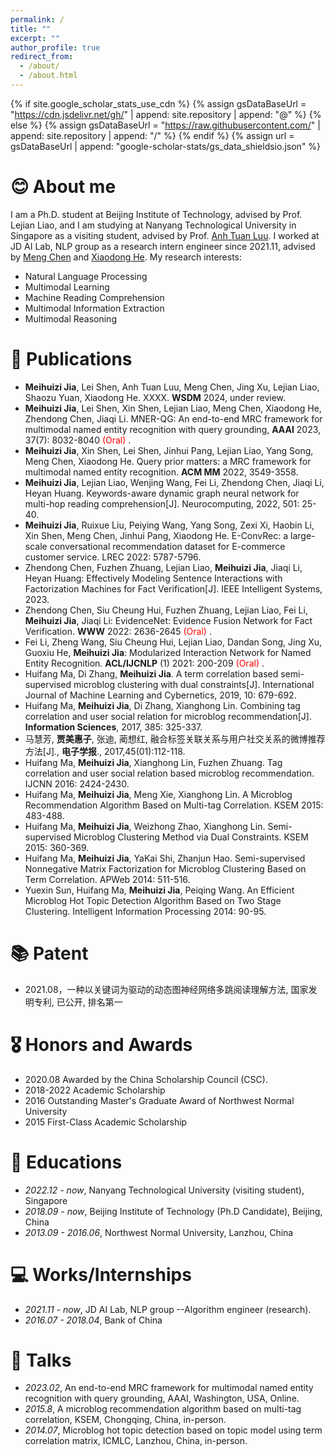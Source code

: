 ```yaml
---
permalink: /
title: ""
excerpt: ""
author_profile: true
redirect_from: 
  - /about/
  - /about.html
---
```


{% if site.google_scholar_stats_use_cdn %}
{% assign gsDataBaseUrl = "https://cdn.jsdelivr.net/gh/" | append: site.repository | append: "@" %}
{% else %}
{% assign gsDataBaseUrl = "https://raw.githubusercontent.com/" | append: site.repository | append: "/" %}
{% endif %}
{% assign url = gsDataBaseUrl | append: "google-scholar-stats/gs_data_shieldsio.json" %}

<span class='anchor' id='about-me'></span>

# 😊 About me
I am a Ph.D. student at Beijing Institute of Technology, advised by Prof. Lejian Liao, and I am studying at Nanyang Technological University in Singapore as a visiting student, advised by Prof. <a href='https://scholar.google.com.sg/citations?user=d6ixOGYAAAAJ&hl=en'>Anh Tuan Luu</a>. I worked at JD AI Lab, NLP group as a research intern engineer since 2021.11, advised by <a href='http://chenmengdx.github.io/research/'>Meng Chen</a> and <a href='https://scholar.google.com/citations?hl=zh-CN&user=W5WbqgoAAAAJ'>Xiaodong He</a>. My research interests:
- Natural Language Processing
- Multimodal Learning
- Machine Reading Comprehension
- Multimodal Information Extraction
- Multimodal Reasoning

# 📝 Publications 
- **Meihuizi Jia**, Lei Shen, Anh Tuan Luu, Meng Chen, Jing Xu, Lejian Liao, Shaozu Yuan, Xiaodong He. XXXX. **WSDM** 2024, under review.
- **Meihuizi Jia**, Lei Shen, Xin Shen, Lejian Liao, Meng Chen, Xiaodong He, Zhendong Chen, Jiaqi Li. MNER-QG: An end-to-end MRC framework for multimodal named entity recognition with query grounding, **AAAI** 2023, 37(7): 8032-8040 <font color="red"> (Oral) </font>.
- **Meihuizi Jia**, Xin Shen, Lei Shen, Jinhui Pang, Lejian Liao, Yang Song, Meng Chen, Xiaodong He. Query prior matters: a MRC framework for multimodal named entity recognition. **ACM MM** 2022, 3549-3558.
- **Meihuizi Jia**, Lejian Liao, Wenjing Wang, Fei Li, Zhendong Chen, Jiaqi Li, Heyan Huang. Keywords-aware dynamic graph neural network for multi-hop reading comprehension[J]. Neurocomputing, 2022, 501: 25-40.
- **Meihuizi Jia**, Ruixue Liu, Peiying Wang, Yang Song, Zexi Xi, Haobin Li, Xin Shen, Meng Chen, Jinhui Pang, Xiaodong He. E-ConvRec: a large-scale conversational recommendation dataset for E-commerce customer service. LREC 2022: 5787-5796.
- Zhendong Chen, Fuzhen Zhuang, Lejian Liao, **Meihuizi Jia**, Jiaqi Li, Heyan Huang: Effectively Modeling Sentence Interactions with Factorization Machines for Fact Verification[J]. IEEE Intelligent Systems, 2023.
- Zhendong Chen, Siu Cheung Hui, Fuzhen Zhuang, Lejian Liao, Fei Li, **Meihuizi Jia**, Jiaqi Li: EvidenceNet: Evidence Fusion Network for Fact Verification. **WWW** 2022: 2636-2645 <font color="red"> (Oral) </font>.
- Fei Li, Zheng Wang, Siu Cheung Hui, Lejian Liao, Dandan Song, Jing Xu, Guoxiu He, **Meihuizi Jia**: Modularized Interaction Network for Named Entity Recognition. **ACL/IJCNLP** (1) 2021: 200-209 <font color="red"> (Oral) </font>.
- Huifang Ma, Di Zhang, **Meihuizi Jia**. A term correlation based semi-supervised microblog clustering with dual constraints[J]. International Journal of Machine Learning and Cybernetics, 2019, 10: 679-692.
- Huifang Ma, **Meihuizi Jia**, Di Zhang, Xianghong Lin. Combining tag correlation and user social relation for microblog recommendation[J]. **Information Sciences**, 2017, 385: 325-337.
- 马慧芳, **贾美惠子**, 张迪, 蔺想红, 融合标签关联关系与用户社交关系的微博推荐方法[J]., **电子学报**., 2017,45(01):112-118.
- Huifang Ma, **Meihuizi Jia**, Xianghong Lin, Fuzhen Zhuang. Tag correlation and user social relation based microblog recommendation. IJCNN 2016: 2424-2430.
- Huifang Ma, **Meihuizi Jia**, Meng Xie, Xianghong Lin. A Microblog Recommendation Algorithm Based on Multi-tag Correlation. KSEM 2015: 483-488.
- Huifang Ma, **Meihuizi Jia**, Weizhong Zhao, Xianghong Lin. Semi-supervised Microblog Clustering Method via Dual Constraints. KSEM 2015: 360-369.
- Huifang Ma, **Meihuizi Jia**, YaKai Shi, Zhanjun Hao. Semi-supervised Nonnegative Matrix Factorization for Microblog Clustering Based on Term Correlation. APWeb 2014: 511-516.
- Yuexin Sun, Huifang Ma, **Meihuizi Jia**, Peiqing Wang. An Efficient Microblog Hot Topic Detection Algorithm Based on Two Stage Clustering. Intelligent Information Processing 2014: 90-95.

# 📚 Patent
- 2021.08，一种以关键词为驱动的动态图神经网络多跳阅读理解方法, 国家发明专利, 已公开, 排名第一
 
# 🎖 Honors and Awards
- 2020.08 Awarded by the China Scholarship Council (CSC).
- 2018-2022 Academic Scholarship 
- 2016 Outstanding Master's Graduate Award of Northwest Normal University
- 2015 First-Class Academic Scholarship

# 📖 Educations
- *2022.12 - now*, Nanyang Technological University (visiting student), Singapore
- *2018.09 - now*, Beijing Institute of Technology (Ph.D Candidate), Beijing, China
- *2013.09 - 2016.06*, Northwest Normal University, Lanzhou, China

# 💻 Works/Internships
- *2021.11 - now*, JD AI Lab, NLP group  --Algorithm engineer (research).
- *2016.07 - 2018.04*, Bank of China

# 💬 Talks
- *2023.02*, An end-to-end MRC framework for multimodal named entity recognition with query grounding, AAAI, Washington, USA, Online.
- *2015.8*, A microblog recommendation algorithm based on multi-tag correlation, KSEM, Chongqing, China, in-person.
- *2014.07*, Microblog hot topic detection based on topic model using term correlation matrix, ICMLC, Lanzhou, China, in-person.
